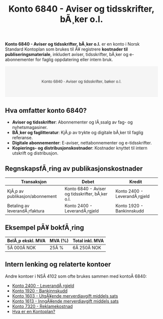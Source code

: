 ﻿---
title: "Konto 6840 - Aviser og tidsskrifter, bÃ¸ker o.l."
meta_title: "6840-aviser-og-tidsskrifter-boker-o-l"
meta_description: '**Konto 6840 - Aviser og tidsskrifter, bÃ¸ker o.l.** er en konto i Norsk Standard Kontoplan som brukes til Ã¥ registrere **kostnader til publiseringsmateriale**...'
slug: 6840-aviser-og-tidsskrifter-boker-o-l
type: blog
layout: pages/single
---

**Konto 6840 - Aviser og tidsskrifter, bÃ¸ker o.l.** er en konto i Norsk Standard Kontoplan som brukes til Ã¥ registrere **kostnader til publiseringsmateriale**, inkludert aviser, tidsskrifter, bÃ¸ker og e-abonnementer for faglig oppdatering eller intern bruk.

![Illustrasjon av konto 6840 - Aviser og tidsskrifter, bÃ¸ker o.l.](6840-aviser-og-tidsskrifter-boker-o-l-image.svg)

## Hva omfatter konto 6840?

* **Aviser og tidsskrifter**: Abonnementer og lÃ¸ssalg av fag- og nyhetsmagasiner.
* **BÃ¸ker og faglitteratur**: KjÃ¸p av trykte og digitale bÃ¸ker til faglig referanse.
* **Digitale abonnementer**: E-aviser, nettabonnementer og e-tidsskrifter.
* **Kopierings- og distribusjonskostnader**: Kostnader knyttet til intern utskrift og distribusjon.

## RegnskapsfÃ¸ring av publikasjonskostnader

| Transaksjon                   | Debet                                         | Kredit                       |
|-------------------------------|-----------------------------------------------|------------------------------|
| KjÃ¸p av publikasjon/abonnement| Konto 6840 - Aviser og tidsskrifter, bÃ¸ker o.l.| Konto 2400 - LeverandÃ¸rgjeld |
| Betaling av leverandÃ¸rfaktura | Konto 2400 - LeverandÃ¸rgjeld                  | Konto 1920 - Bankinnskudd    |

## Eksempel pÃ¥ bokfÃ¸ring

| BelÃ¸p ekskl. MVA  | MVA (%) | Total inkl. MVA |
|-------------------|---------|-----------------|
| 5Â 000Â NOK         | 25Â %    | 6Â 250Â NOK       |

## Intern lenking og relaterte kontoer

Andre kontoer i NSÂ 4102 som ofte brukes sammen med kontoÂ 6840:

* [Konto 2400 - LeverandÃ¸rgjeld](/blogs/kontoplan/2400-leverandorgjeld "Konto 2400 - LeverandÃ¸rgjeld")
* [Konto 1920 - Bankinnskudd](/blogs/kontoplan/1920-bankinnskudd "Konto 1920 - Bankinnskudd")
* [Konto 1603 - UtgÃ¥ende merverdiavgift middels sats](/blogs/kontoplan/1603-utgaende-merverdiavgift-middels-sats "Konto 1603 - UtgÃ¥ende merverdiavgift middels sats")
* [Konto 1613 - InngÃ¥ende merverdiavgift middels sats](/blogs/kontoplan/1613-inngaaende-merverdiavgift-middels-sats "Konto 1613 - InngÃ¥ende merverdiavgift middels sats")
* [Konto 7320 - Reklamekostnad](/blogs/kontoplan/7320-reklamekostnad "Konto 7320 - Reklamekostnad")
* [Hva er en Kontoplan?](/blogs/regnskap/hva-er-kontoplan "Hva er en Kontoplan? Komplett Guide til Kontoplaner i Norsk Regnskap")

